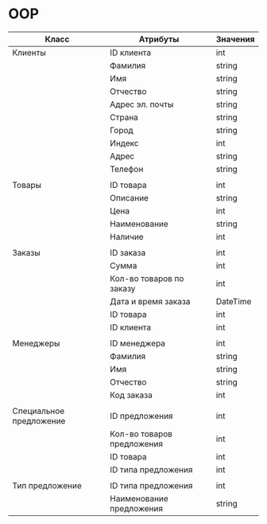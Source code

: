 # OOP
| Класс | Атрибуты | Значения |
|-------|----------|----------|
| Клиенты | ID клиента | int |
|  | Фамилия | string |
|  | Имя | string |
|  | Отчество | string |
|  | Адрес эл. почты | string |
|  | Страна | string |
|  | Город | string |
|  | Индекс | int |
|  | Адрес | string |
|  | Телефон | string |
|  |  |  |
| Товары | ID товара | int |
|  | Описание | string |
|  | Цена | int |
|  | Наименование | string |
|  | Наличие | int |
|  |  |  |
| Заказы | ID заказа | int |
|  | Сумма | int |
|  | Кол-во товаров по заказу | int |
|  | Дата и время заказа | DateTime |
|  | ID товара | int |
|  | ID клиента | int |
|  |  |  |
| Менеджеры | ID менеджера | int |
|  | Фамилия | string |
|  | Имя | string |
|  | Отчество | string |
|  | Код заказа | int |
|  |  |  |
| Специальное предложение | ID предложения | int |
|  | Кол-во товаров предложения | int |
|  | ID товара | int |
|  | ID типа предложения | int |
|  |  |  |
| Тип предложение | ID типа предложения | int |
|  | Наименование предложения | string |


